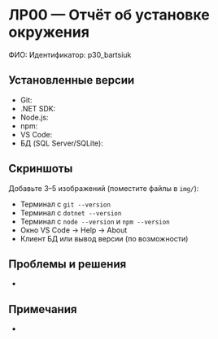 ﻿# ЛР00 — Отчёт об установке окружения

ФИО: 
Идентификатор: p30_bartsiuk

## Установленные версии
- Git: 
- .NET SDK: 
- Node.js: 
- npm: 
- VS Code: 
- БД (SQL Server/SQLite): 

## Скриншоты
Добавьте 3–5 изображений (поместите файлы в `img/`):
- Терминал с `git --version`
- Терминал с `dotnet --version`
- Терминал с `node --version` и `npm --version`
- Окно VS Code → Help → About
- Клиент БД или вывод версии (по возможности)

## Проблемы и решения
- 

## Примечания
- 
